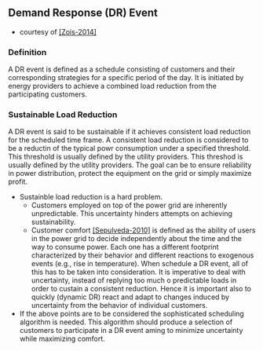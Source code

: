 ## Demand Response (DR) Event

- courtesy of [[Zois-2014]](../../papers/ZoisFCSP14-customer-selection-smart-grid.md) 

### Definition
A DR event is defined as a schedule consisting of customers and their corresponding strategies for a specific period of the day. It is initiated by energy providers to achieve a combined load reduction from the participating customers. 

### Sustainable Load Reduction
A DR event is said to be sustainable if it achieves consistent load reduction for the scheduled time frame. A consistent load reduction is considered to be a reductin of the typical powr consumption under a specified threshold. This threshold is usually defined by the utility providers. This threshod is usually defined by the utility providers. The goal can be to ensure reliability in power distribution, protect the equipment on the grid or simply maximize profit. 
- Sustainble load reduction is a hard problem.
  - Customers employed on top of the power grid are inherently unpredictable. This uncertainty hinders attempts on achieving sustainability.
  - Customer comfort [[Sepulveda-2010]](http://ieeexplore.ieee.org/xpls/abs_all.jsp?arnumber=5697187&tag=1) is defined as the ability of users in the power grid to decide independently about the time and the way to consume power. Each one has a different footprint characterized by their behavior and different reactions to exogenous events (e.g., rise in temperature). When schedule a DR event, all of this has to be taken into consideration. It is imperative to deal with uncertainty, instead of replying too much o predictable loads in order to custain a consistent reduction. Hence it is important also to quickly (dynamic DR) react and adapt to changes induced by uncertainty from the behavior of individual customers. 
- If the above points are to be considered the sophisticated scheduling algorithm is needed. This algorithm should produce a selection of customers to participate in a DR event aming to minimize uncertainty while maximizing comfort.
